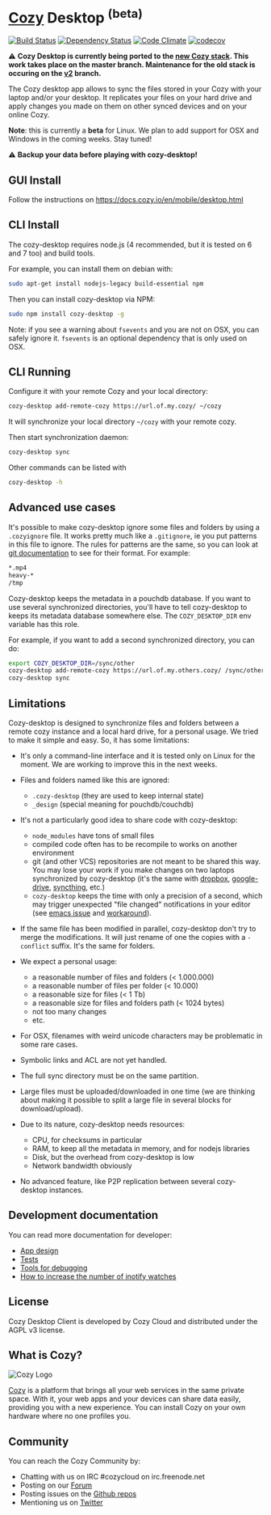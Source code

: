 [Cozy][0] Desktop <sup>(beta)</sup>
====================================

[![Build Status][1]][2]
[![Dependency Status][15]][16]
[![Code Climate][17]][18]
[![codecov][19]][20]

:warning: **Cozy Desktop is currently being ported to the [new Cozy stack](https://github.com/cozy/cozy-stack#readme). This work takes place on the master branch. Maintenance for the old stack is occuring on the [v2](https://github.com/cozy-labs/cozy-desktop/tree/v2) branch.**

The Cozy desktop app allows to sync the files stored in your Cozy with your
laptop and/or your desktop. It replicates your files on your hard drive and
apply changes you made on them on other synced devices and on your online Cozy.

**Note**: this is currently a **beta** for Linux. We plan to add support for
OSX and Windows in the coming weeks. Stay tuned!

:warning: **Backup your data before playing with cozy-desktop!**


GUI Install
-----------

Follow the instructions on https://docs.cozy.io/en/mobile/desktop.html


CLI Install
-----------

The cozy-desktop requires node.js (4 recommended, but it is tested on 6 and
7 too) and build tools.

For example, you can install them on debian with:

```bash
sudo apt-get install nodejs-legacy build-essential npm
```

Then you can install cozy-desktop via NPM:

```bash
sudo npm install cozy-desktop -g
```

Note: if you see a warning about `fsevents` and you are not on OSX, you can
safely ignore it. `fsevents` is an optional dependency that is only used on
OSX.


CLI Running
-----------

Configure it with your remote Cozy and your local directory:

```bash
cozy-desktop add-remote-cozy https://url.of.my.cozy/ ~/cozy
```

It will synchronize your local directory `~/cozy` with your remote cozy.

Then start synchronization daemon:

```bash
cozy-desktop sync
```

Other commands can be listed with

```bash
cozy-desktop -h
```


Advanced use cases
------------------

It's possible to make cozy-desktop ignore some files and folders by using a
`.cozyignore` file. It works pretty much like a `.gitignore`, ie you put
patterns in this file to ignore. The rules for patterns are the same, so you
can look at
[git documentation](https://git-scm.com/docs/gitignore/#_pattern_format) to
see for their format. For example:

```bash
*.mp4
heavy-*
/tmp
```

Cozy-desktop keeps the metadata in a pouchdb database. If you want to use
several synchronized directories, you'll have to tell cozy-desktop to keeps
its metadata database somewhere else. The `COZY_DESKTOP_DIR` env variable has
this role.

For example, if you want to add a second synchronized directory, you can do:

```bash
export COZY_DESKTOP_DIR=/sync/other
cozy-desktop add-remote-cozy https://url.of.my.others.cozy/ /sync/other
cozy-desktop sync
```


Limitations
-----------

Cozy-desktop is designed to synchronize files and folders between a remote
cozy instance and a local hard drive, for a personal usage. We tried to make
it simple and easy. So, it has some limitations:

- It's only a command-line interface and it is tested only on Linux for the
  moment. We are working to improve this in the next weeks.

- Files and folders named like this are ignored:
  - `.cozy-desktop` (they are used to keep internal state)
  - `_design` (special meaning for pouchdb/couchdb)

- It's not a particularly good idea to share code with cozy-desktop:
  - `node_modules` have tons of small files
  - compiled code often has to be recompile to works on another environment
  - git (and other VCS) repositories are not meant to be shared this way.
    You may lose your work if you make changes on two laptops synchronized
    by cozy-desktop (it's the same with [dropbox][4], [google-drive][5],
    [syncthing][6], etc.)
  - `cozy-desktop` keeps the time with only a precision of a second, which may
    trigger unexpected "file changed" notifications in your editor (see
    [emacs issue](https://github.com/cozy-labs/cozy-desktop/issues/446) and
    [workaround](https://github.com/cozy-labs/cozy-desktop/issues/446#issuecomment-262239629)).


- If the same file has been modified in parallel, cozy-desktop don't try to
  merge the modifications. It will just rename of one the copies with a
  `-conflict` suffix. It's the same for folders.

- We expect a personal usage:
  - a reasonable number of files and folders (< 1.000.000)
  - a reasonable number of files per folder (< 10.000)
  - a reasonable size for files (< 1 Tb)
  - a reasonable size for files and folders path (< 1024 bytes)
  - not too many changes
  - etc.

- For OSX, filenames with weird unicode characters may be problematic in some
  rare cases.

- Symbolic links and ACL are not yet handled.

- The full sync directory must be on the same partition.

- Large files must be uploaded/downloaded in one time (we are thinking about
  making it possible to split a large file in several blocks for
  download/upload).

- Due to its nature, cozy-desktop needs resources:
  - CPU, for checksums in particular
  - RAM, to keep all the metadata in memory, and for nodejs libraries
  - Disk, but the overhead from cozy-desktop is low
  - Network bandwidth obviously

- No advanced feature, like P2P replication between several cozy-desktop
  instances.


Development documentation
-------------------------

You can read more documentation for developer:

 - [App design][12]
 - [Tests][14]
 - [Tools for debugging][11]
 - [How to increase the number of inotify watches][13]


## License

Cozy Desktop Client is developed by Cozy Cloud and distributed under the AGPL
v3 license.


## What is Cozy?

![Cozy Logo][7]

[Cozy][0] is a platform that brings all your web services in the same private
space.  With it, your web apps and your devices can share data easily,
providing you with a new experience. You can install Cozy on your own hardware
where no one profiles you.


## Community

You can reach the Cozy Community by:

* Chatting with us on IRC #cozycloud on irc.freenode.net
* Posting on our [Forum][8]
* Posting issues on the [Github repos][9]
* Mentioning us on [Twitter][10]

[0]:  https://cozy.io
[1]:  https://travis-ci.org/cozy-labs/cozy-desktop.svg?branch=master
[2]:  https://travis-ci.org/cozy-labs/cozy-desktop/branches
[4]:  https://github.com/anishathalye/git-remote-dropbox#faq
[5]:  https://stackoverflow.com/questions/31984751/google-drive-can-corrupt-repositories-in-github-desktop
[6]:  https://forum.syncthing.net/t/is-putting-a-git-workspace-in-a-synced-folder-really-a-good-idea/1774
[7]:  https://raw.github.com/cozy/cozy-setup/gh-pages/assets/images/happycloud.png
[8]:  https://forum.cozy.io
[9]:  https://github.com/cozy/
[10]: https://twitter.com/mycozycloud
[11]: doc/debug.md
[12]: doc/design.md
[13]: doc/inotify.md
[14]: doc/test.md
[15]: https://www.versioneye.com/user/projects/58541beead9aa20037389fff/badge.svg?style=flat-square
[16]: https://www.versioneye.com/user/projects/58541beead9aa20037389fff?child=summary#tab-dependencies
[17]: https://codeclimate.com/github/cozy-labs/cozy-desktop/badges/gpa.svg
[18]: https://codeclimate.com/github/cozy-labs/cozy-desktop
[19]: https://codecov.io/gh/cozy-labs/cozy-desktop/branch/master/graph/badge.svg
[20]: https://codecov.io/gh/cozy-labs/cozy-desktop/list/master
